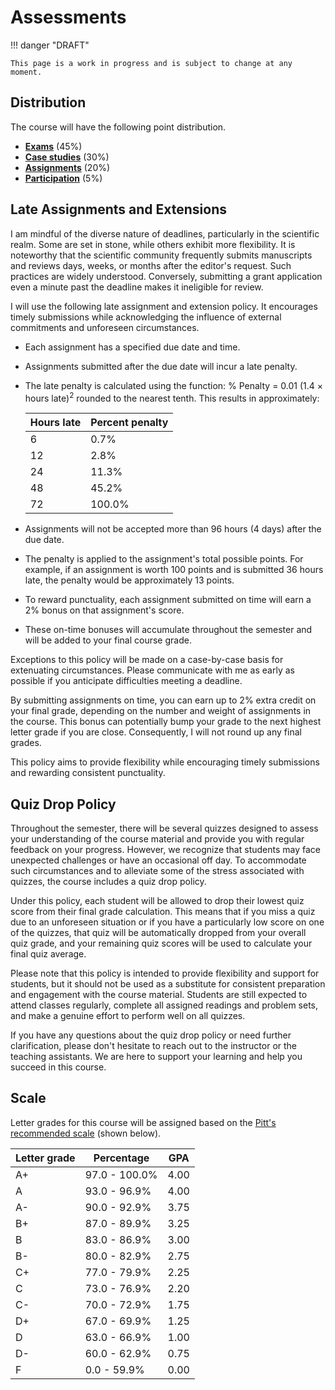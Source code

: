# Assessments

!!! danger "DRAFT"

    This page is a work in progress and is subject to change at any moment.

## Distribution

The course will have the following point distribution.

-   [**Exams**](../../assessments/exams/) (45%)
-   [**Case studies**](../../assessments/case-studies/) (30%)
-   [**Assignments**](../../assessments/assignments/) (20%)
-   [**Participation**](../../assessments/participation/) (5%)

## Late Assignments and Extensions

I am mindful of the diverse nature of deadlines, particularly in the scientific realm.
Some are set in stone, while others exhibit more flexibility.
It is noteworthy that the scientific community frequently submits manuscripts and reviews days, weeks, or months after the editor's request.
Such practices are widely understood.
Conversely, submitting a grant application even a minute past the deadline makes it ineligible for review.

I will use the following late assignment and extension policy.
It encourages timely submissions while acknowledging the influence of external commitments and unforeseen circumstances.

-   Each assignment has a specified due date and time.
-   Assignments submitted after the due date will incur a late penalty.
-   The late penalty is calculated using the function: % Penalty = 0.01 (1.4 $\times$ hours late)<sup>2</sup> rounded to the nearest tenth.
    This results in approximately:

    | Hours late | Percent penalty |
    | ---------- | --------------- |
    | 6 | 0.7% |
    | 12 | 2.8% |
    | 24 | 11.3% |
    | 48 | 45.2% |
    | 72 | 100.0% |

- Assignments will not be accepted more than 96 hours (4 days) after the due date.
- The penalty is applied to the assignment's total possible points. For example, if an assignment is worth 100 points and is submitted 36 hours late, the penalty would be approximately 13 points.
- To reward punctuality, each assignment submitted on time will earn a 2% bonus on that assignment's score.
- These on-time bonuses will accumulate throughout the semester and will be added to your final course grade.

Exceptions to this policy will be made on a case-by-case basis for extenuating circumstances. Please communicate with me as early as possible if you anticipate difficulties meeting a deadline.

By submitting assignments on time, you can earn up to 2% extra credit on your final grade, depending on the number and weight of assignments in the course. This bonus can potentially bump your grade to the next highest letter grade if you are close. Consequently, I will not round up any final grades.

This policy aims to provide flexibility while encouraging timely submissions and rewarding consistent punctuality.

## Quiz Drop Policy

Throughout the semester, there will be several quizzes designed to assess your understanding of the course material and provide you with regular feedback on your progress.
However, we recognize that students may face unexpected challenges or have an occasional off day.
To accommodate such circumstances and to alleviate some of the stress associated with quizzes, the course includes a quiz drop policy.

Under this policy, each student will be allowed to drop their lowest quiz score from their final grade calculation.
This means that if you miss a quiz due to an unforeseen situation or if you have a particularly low score on one of the quizzes, that quiz will be automatically dropped from your overall quiz grade, and your remaining quiz scores will be used to calculate your final quiz average.

Please note that this policy is intended to provide flexibility and support for students, but it should not be used as a substitute for consistent preparation and engagement with the course material.
Students are still expected to attend classes regularly, complete all assigned readings and problem sets, and make a genuine effort to perform well on all quizzes.

If you have any questions about the quiz drop policy or need further clarification, please don't hesitate to reach out to the instructor or the teaching assistants.
We are here to support your learning and help you succeed in this course.

## Scale

Letter grades for this course will be assigned based on the [Pitt's recommended scale](#scale) (shown below).

Letter grade | Percentage | GPA |
------------ | ---------- | --- |
A+ | 97.0 - 100.0% | 4.00 |
A | 93.0 - 96.9% | 4.00 |
A- | 90.0 - 92.9% | 3.75 |
B+ | 87.0 - 89.9% | 3.25 |
B | 83.0 - 86.9% | 3.00 |
B- | 80.0 - 82.9% | 2.75 |
C+ | 77.0 - 79.9% | 2.25 |
C | 73.0 - 76.9% | 2.20 |
C- | 70.0 - 72.9% | 1.75 |
D+ | 67.0 - 69.9% | 1.25 |
D | 63.0 - 66.9% | 1.00 |
D- | 60.0 - 62.9% | 0.75 |
F | 0.0 - 59.9% | 0.00 |
